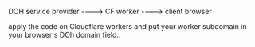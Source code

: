 DOH service provider ----> CF worker ----> client browser


apply the code on Cloudflare workers and put your worker subdomain in your browser's DOh domain field..
